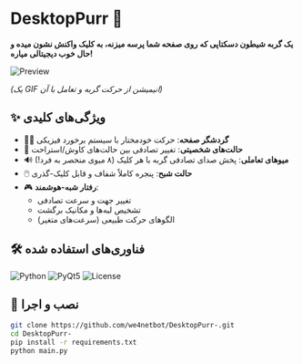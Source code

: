# DesktopPurr 🐾

**یک گربه شیطون دسکتاپی که روی صفحه شما پرسه میزنه، به کلیک واکنش نشون میده و حال خوب دیجیتالی میاره!**

![Preview](https://media1.giphy.com/media/v1.Y2lkPTc5MGI3NjExZ3c4cWxqbDNmZGZjeWRpd2M1ZTUyOGlpZm8xYjg5azZpejJxa3E1NyZlcD12MV9pbnRlcm5hbF9naWZfYnlfaWQmY3Q9Zw/7Cr71vflxfGFO/giphy.gif)

*(یک GIF انیمیشن از حرکت گربه و تعامل با آن)*

## ✨ ویژگی‌های کلیدی
- 🐱‍💻 **گردشگر صفحه**: حرکت خودمختار با سیستم برخورد فیزیکی
- 🔄 **حالت‌های شخصیتی**: تغییر تصادفی بین حالت‌های کاوش/استراحت
- 🔊 **میوهای تعاملی**: پخش صدای تصادفی گربه با هر کلیک (۸ میوی منحصر به فرد!)
- 🖱️ **حالت شبح**: پنجره کاملاً شفاف و قابل کلیک-گذری
- 🎮 **رفتار شبه-هوشمند**:  
  - تغییر جهت و سرعت تصادفی  
  - تشخیص لبه‌ها و مکانیک برگشت  
  - الگوهای حرکت طبیعی (سرعت‌های متغیر)

## 🛠 فناوری‌های استفاده شده
![Python](https://img.shields.io/badge/Python-3.9%2B-blue?logo=python)
![PyQt5](https://img.shields.io/badge/PyQt5-5.15%2B-green?logo=qt)
![License](https://img.shields.io/badge/License-MIT-purple)

## 🚀 نصب و اجرا
```bash
git clone https://github.com/we4netbot/DesktopPurr-.git
cd DesktopPurr-
pip install -r requirements.txt
python main.py
